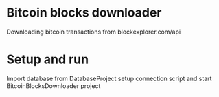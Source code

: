 # Bitcoin blocks downloader
Downloading bitcoin transactions from blockexplorer.com/api

# Setup and run
Import database from DatabaseProject setup connection script and start BitcoinBlocksDownloader project
